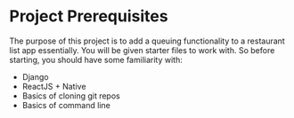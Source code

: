 # Project Prerequisites

The purpose of this project is to add a queuing functionality to a restaurant list app essentially. You will be given starter files to work with. So before starting, you should have some familiarity with:

* Django 
* ReactJS + Native
* Basics of cloning git repos
* Basics of command line
